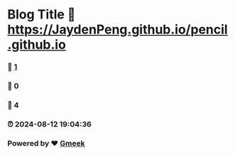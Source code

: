 # Blog Title :link: https://JaydenPeng.github.io/pencil.github.io 
### :page_facing_up: [1](https://JaydenPeng.github.io/pencil.github.io/tag.html) 
### :speech_balloon: 0 
### :hibiscus: 4 
### :alarm_clock: 2024-08-12 19:04:36 
### Powered by :heart: [Gmeek](https://github.com/Meekdai/Gmeek)
